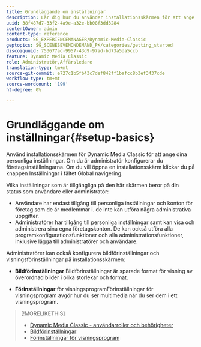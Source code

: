 ```yaml
---
title: Grundläggande om inställningar
description: Lär dig hur du använder installationsskärmen för att ange dina personliga inställningar. Om du är administratör konfigurerar du företagsinställningarna.
uuid: 38f487d7-33f2-4a9e-a32e-bb08f3dd3284
contentOwner: admin
content-type: reference
products: SG_EXPERIENCEMANAGER/Dynamic-Media-Classic
geptopics: SG_SCENESEVENONDEMAND_PK/categories/getting_started
discoiquuid: 753677ad-9957-43d9-97ad-bd73a5da5ccb
feature: Dynamic Media Classic
role: Administratör,Affärsledare
translation-type: tm+mt
source-git-commit: e727c1b5fb43c7def842ff1bafcc8b3ef3437cde
workflow-type: tm+mt
source-wordcount: '199'
ht-degree: 0%

---
```



# Grundläggande om inställningar{#setup-basics}

Använd installationsskärmen för Dynamic Media Classic för att ange dina personliga inställningar. Om du är administratör konfigurerar du företagsinställningarna. Om du vill öppna en installationsskärm klickar du på knappen Inställningar i fältet Global navigering.

Vilka inställningar som är tillgängliga på den här skärmen beror på din status som användare eller administratör:

* Användare har endast tillgång till personliga inställningar och konton för företag som de är medlemmar i. de inte kan utföra några administrativa uppgifter.
* Administratörer har tillgång till personliga inställningar samt kan visa och administrera sina egna företagskonton. De kan också utföra alla programkonfigurationsfunktioner och alla administrationsfunktioner, inklusive lägga till administratörer och användare.

Administratörer kan också konfigurera bildförinställningar och visningsförinställningar på installationsskärmen:

* **Bildförinställningar**
Bildförinställningar är sparade format för visning av överordnad bilder i olika storlekar och format.

* **Förinställningar**
för visningsprogramFörinställningar för visningsprogram avgör hur du ser multimedia när du ser dem i ett visningsprogram.

>[!MORELIKETHIS]
>
>* [Dynamic Media Classic - användarroller och behörigheter](administration-setup.md#user_administration)
>* [Bildförinställningar](application-setup.md#image_presets)
>* [Förinställningar för visningsprogram](application-setup.md#viewer_presets)

